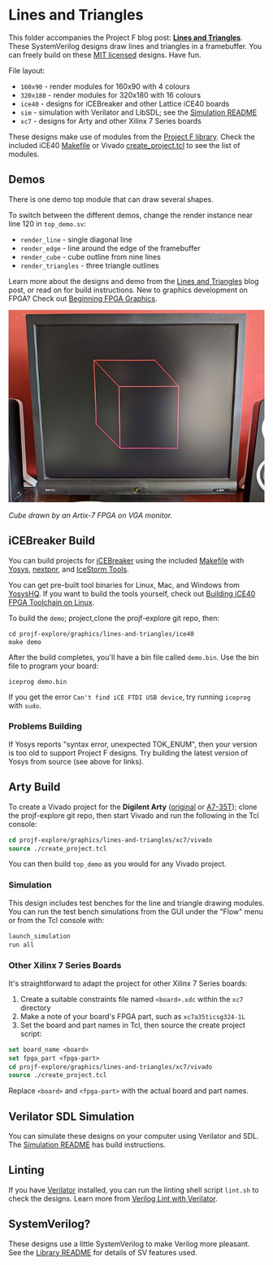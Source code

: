 # Lines and Triangles

This folder accompanies the Project F blog post: **[Lines and Triangles](https://projectf.io/posts/lines-and-triangles/)**. These SystemVerilog designs draw lines and triangles in a framebuffer. You can freely build on these [MIT licensed](../../LICENSE) designs. Have fun.

File layout:

* `160x90` - render modules for 160x90 with 4 colours
* `320x180` - render modules for 320x180 with 16 colours
* `ice40` - designs for iCEBreaker and other Lattice iCE40 boards
* `sim` - simulation with Verilator and LibSDL; see the [Simulation README](sim/README.md)
* `xc7` - designs for Arty and other Xilinx 7 Series boards

These designs make use of modules from the [Project F library](../../lib/). Check the included iCE40 [Makefile](ice40/Makefile) or Vivado [create_project.tcl](xc7/vivado/create_project.tcl) to see the list of modules.

## Demos

There is one demo top module that can draw several shapes.

To switch between the different demos, change the render instance near line 120 in `top_demo.sv`:

* `render_line` - single diagonal line
* `render_edge` - line around the edge of the framebuffer
* `render_cube` - cube outline from nine lines
* `render_triangles` - three triangle outlines

Learn more about the designs and demo from the [Lines and Triangles](https://projectf.io/posts/lines-and-triangles/) blog post, or read on for build instructions. New to graphics development on FPGA? Check out [Beginning FPGA Graphics](https://projectf.io/posts/fpga-graphics/).

![](../../doc/img/lines-and-triangles.jpg?raw=true "")

_Cube drawn by an Artix-7 FPGA on VGA monitor._

## iCEBreaker Build

You can build projects for [iCEBreaker](https://docs.icebreaker-fpga.org/hardware/icebreaker/) using the included [Makefile](ice40/Makefile) with [Yosys](https://yosyshq.net/yosys/), [nextpnr](https://github.com/YosysHQ/nextpnr), and [IceStorm Tools](http://bygone.clairexen.net/icestorm/).

You can get pre-built tool binaries for Linux, Mac, and Windows from [YosysHQ](https://github.com/YosysHQ/oss-cad-suite-build). If you want to build the tools yourself, check out [Building iCE40 FPGA Toolchain on Linux](https://projectf.io/posts/building-ice40-fpga-toolchain/).

To build the `demo`; project,clone the projf-explore git repo, then:

```shell
cd projf-explore/graphics/lines-and-triangles/ice40
make demo
```

After the build completes, you'll have a bin file called `demo.bin`. Use the bin file to program your board:

```shell
iceprog demo.bin
```

If you get the error `Can't find iCE FTDI USB device`, try running `iceprog` with `sudo`.

### Problems Building

If Yosys reports "syntax error, unexpected TOK_ENUM", then your version is too old to support Project F designs. Try building the latest version of Yosys from source (see above for links).

## Arty Build

To create a Vivado project for the **Digilent Arty** ([original](https://digilent.com/reference/programmable-logic/arty/reference-manual) or [A7-35T](https://reference.digilentinc.com/reference/programmable-logic/arty-a7/reference-manual)); clone the projf-explore git repo, then start Vivado and run the following in the Tcl console:

```tcl
cd projf-explore/graphics/lines-and-triangles/xc7/vivado
source ./create_project.tcl
```

You can then build `top_demo` as you would for any Vivado project.

### Simulation

This design includes test benches for the line and triangle drawing modules. You can run the test bench simulations from the GUI under the "Flow" menu or from the Tcl console with:

```tcl
launch_simulation
run all
```

### Other Xilinx 7 Series Boards

It's straightforward to adapt the project for other Xilinx 7 Series boards:

1. Create a suitable constraints file named `<board>.xdc` within the `xc7` directory
2. Make a note of your board's FPGA part, such as `xc7a35ticsg324-1L`
3. Set the board and part names in Tcl, then source the create project script:

```tcl
set board_name <board>
set fpga_part <fpga-part>
cd projf-explore/graphics/lines-and-triangles/xc7/vivado
source ./create_project.tcl
```

Replace `<board>` and `<fpga-part>` with the actual board and part names.

## Verilator SDL Simulation

You can simulate these designs on your computer using Verilator and SDL. The [Simulation README](sim/README.md) has build instructions.

## Linting

If you have [Verilator](https://www.veripool.org/wiki/verilator) installed, you can run the linting shell script `lint.sh` to check the designs. Learn more from [Verilog Lint with Verilator](https://projectf.io/posts/verilog-lint-with-verilator/).

## SystemVerilog?

These designs use a little SystemVerilog to make Verilog more pleasant. See the [Library README](../../lib/README.md#systemverilog) for details of SV features used.
